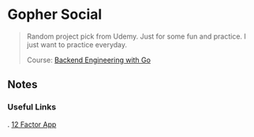 # Gopher Social

> Random project pick from Udemy. Just for some fun and practice.
> I just want to practice everyday.
>
> Course: [Backend Engineering with Go](https://www.udemy.com/course/backend-engineering-with-go/)

## Notes

### Useful Links

. [12 Factor App](https://12factor.net/)